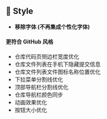 ## 🌈 Style

- **移除字体 (不再集成个性化字体)**

#### 更符合 GitHub 风格

- 仓库代码页侧边栏宽度优化
- 仓库文件列表在手机下隐藏提交信息
- 仓库文件列表文件图标名称位置优化
- 下拉菜单分割线优化
- 顶部导航栏分割线优化
- 仓库导航栏颜色同步
- 动画效果优化
- 按钮大小优化
